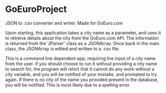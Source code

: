 # GoEuroProject
JSON to .csv converter and writer. Made for GoEuro.com

Upon starting, this application takes a city name as a parameter, and uses it to
retreive details about the city from the GoEuro.com API. The information is returned
from the 'JParser' class as a JSONArray. Once back in the main class, the JSONArray
is edited and written to a .csv file.

This is a command line dependent app, requiring the input of a city name from the user.
If you should choose to run it without providing a city name to search for, the program
will retort that it cannot do any work without a city variable, and you will be notified
of your mistake, and prompted to try again. If there is no city of the name you provided
present in the database, you will be notified. This is most likely due to a spelling error.
